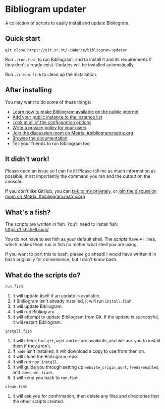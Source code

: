 # Bibliogram updater

A collection of scripts to easily install and update Bibliogram.

## Quick start

`git clone https://git.sr.ht/~cadence/bibliogram-updater`

Run `./run.fish` to run Bibliogram, and to install it and its requirements if they don't already exist. Updates will be installed automatically.

Run `./clean.fish` to clean up the installation.

## After installing

You may want to do some of these things:

- [Learn how to make Bibliogram available on the public internet](https://git.sr.ht/~cadence/bibliogram-docs/tree/master/docs/Installing%20(extended).md#making-bibliogram-accessible-from-outside)
- [Add your public instance to the instance list](https://git.sr.ht/~cadence/bibliogram-docs/tree/master/docs/Instances.md)
- [Look at all of the configuration options](https://github.com/cloudrac3r/bibliogram/wiki/Configuring)
- [Write a privacy policy for your users](https://git.sr.ht/~cadence/bibliogram/tree/master/src/site/pug/privacy.pug.template)
- [Join the discussion room on Matrix: #bibliogram:matrix.org](https://matrix.to/#/#bibliogram:matrix.org)
- [Browse the documentation](https://git.sr.ht/~cadence/bibliogram-docs/tree/master/docs)
- Tell your friends to run Bibliogram too

## It didn't work!

Please open an issue so I can fix it! Please tell me as much information as possible, most importantly the command you ran and the output on the console.

If you don't like GitHub, you can [talk to me privately,](https://cadence.moe/about/contact) or [join the discussion room on Matrix: #bibliogram:matrix.org](https://matrix.to/#/#bibliogram:matrix.org)

## What's a fish?

The scripts are written in fish. You'll need to install fish: https://fishshell.com/

You do not have to set fish as your default shell. The scripts have `#!` lines, which makes them run in fish no matter what shell you are using.

If you want to port this to bash, please go ahead! I would have written it in bash originally for convenience, but I don't know bash.

## What do the scripts do?

`run.fish`

1. It will update itself if an update is available.
1. If Bibliogram isn't already installed, it will run `install.fish`.
1. It will update Bibliogram.
1. It will run Bibliogram.
1. It will attempt to update Bibliogram from Git. If the update is successful, it will restart Bibliogram.

`install.fish`

1. It will check that `git`, `wget` and `nc` are available, and will ask you to install them if they aren't.
1. If `node` isn't installed, it will download a copy to use from then on.
1. It will clone the Bibliogram repo.
1. It will run `npm install`.
1. It will guide you through setting up `website_origin`, `port`, `feeds/enabled`, and `does_not_track`.
1. It will send you back to `run.fish`.

`clean.fish`

1. It will ask you for confirmation, then delete any files and directories that the other scripts created.
